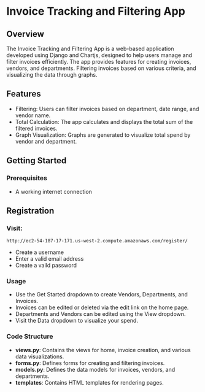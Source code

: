 # Invoice Tracking and Filtering App

## Overview

The Invoice Tracking and Filtering App is a web-based application developed using Django and Chartjs, designed to help users manage and filter invoices efficiently. The app provides features for creating invoices, vendors, and departments. Filtering invoices based on various criteria, and visualizing the data through graphs.

## Features

- Filtering: Users can filter invoices based on department, date range, and vendor name.
- Total Calculation: The app calculates and displays the total sum of the filtered invoices.
- Graph Visualization: Graphs are generated to visualize total spend by vendor and department.

## **Getting Started**

### **Prerequisites**

- A working internet connection

## **Registration**

### **Visit:**

```
http://ec2-54-187-17-171.us-west-2.compute.amazonaws.com/register/
```

- Create a username
- Enter a valid email address
- Create a vaild password

### **Usage**

- Use the Get Started dropdown to create Vendors, Departments, and Invoices.
- Invoices can be edited or deleted via the edit link on the home page.
- Departments and Vendors can be edited using the View dropdown.
- Visit the Data dropdown to visualize your spend.

### **Code Structure**

- **views.py**: Contains the views for home, invoice creation, and various data visualizations.
- **forms.py**: Defines forms for creating and filtering invoices.
- **models.py**: Defines the data models for invoices, vendors, and departments.
- **templates**: Contains HTML templates for rendering pages.
